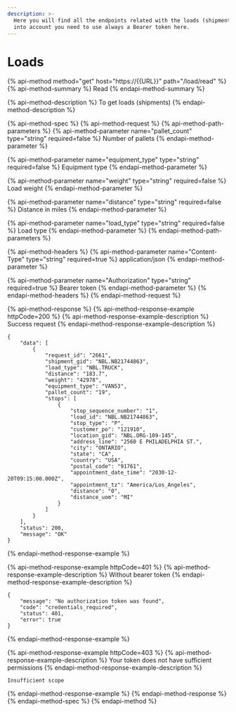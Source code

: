 ```yaml
---
description: >-
  Here you will find all the endpoints related with the loads (shipments). Take
  into account you need to use always a Bearer token here.
---
```


# Loads

{% api-method method="get" host="https://{{URL}}" path="/load/read" %}
{% api-method-summary %}
Read
{% endapi-method-summary %}

{% api-method-description %}
To get loads \(shipments\)
{% endapi-method-description %}

{% api-method-spec %}
{% api-method-request %}
{% api-method-path-parameters %}
{% api-method-parameter name="pallet\_count" type="string" required=false %}
Number of pallets
{% endapi-method-parameter %}

{% api-method-parameter name="equipment\_type" type="string" required=false %}
Equipment type
{% endapi-method-parameter %}

{% api-method-parameter name="weight" type="string" required=false %}
Load weight
{% endapi-method-parameter %}

{% api-method-parameter name="distance" type="string" required=false %}
Distance in miles 
{% endapi-method-parameter %}

{% api-method-parameter name="load\_type" type="string" required=false %}
Load type
{% endapi-method-parameter %}
{% endapi-method-path-parameters %}

{% api-method-headers %}
{% api-method-parameter name="Content-Type" type="string" required=true %}
application/json
{% endapi-method-parameter %}

{% api-method-parameter name="Authorization" type="string" required=true %}
Bearer token
{% endapi-method-parameter %}
{% endapi-method-headers %}
{% endapi-method-request %}

{% api-method-response %}
{% api-method-response-example httpCode=200 %}
{% api-method-response-example-description %}
Success request
{% endapi-method-response-example-description %}

```
{
    "data": [
        {
            "request_id": "2661",
            "shipment_gid": "NBL.NB21744863",
            "load_type": "NBL.TRUCK",
            "distance": "183.7",
            "weight": "42978",
            "equipment_type": "VAN53",
            "pallet_count": "19",
            "stops": [
                {
                    "stop_sequence_number": "1",
                    "load_id": "NBL.NB21744863",
                    "stop_type": "P",
                    "customer_po": "121910",
                    "location_gid": "NBL.ORG-109-145",
                    "address_line": "2560 E PHILADELPHIA ST.",
                    "city": "ONTARIO",
                    "state": "CA",
                    "country": "USA",
                    "postal_code": "91761",
                    "appointment_date_time": "2030-12-20T09:15:00.000Z",
                    "appointment_tz": "America/Los_Angeles",
                    "distance": "0",
                    "distance_uom": "MI"
                }
            ]
        }
    ],
    "status": 200,
    "message": "OK"
}
```
{% endapi-method-response-example %}

{% api-method-response-example httpCode=401 %}
{% api-method-response-example-description %}
Without bearer token
{% endapi-method-response-example-description %}

```
{
    "message": "No authorization token was found",
    "code": "credentials_required",
    "status": 401,
    "error": true
}
```
{% endapi-method-response-example %}

{% api-method-response-example httpCode=403 %}
{% api-method-response-example-description %}
Your token does not have sufficient permissions
{% endapi-method-response-example-description %}

```
Insufficient scope
```
{% endapi-method-response-example %}
{% endapi-method-response %}
{% endapi-method-spec %}
{% endapi-method %}



